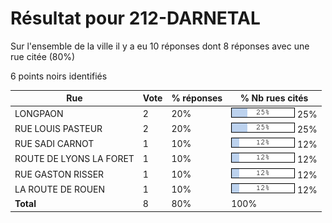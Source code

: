 # Résultat pour 212-DARNETAL

Sur l'ensemble de la ville il y a eu 10 réponses dont 8 réponses avec une rue citée (80%)

6 points noirs identifiés

| Rue | Vote | % réponses | % Nb rues cités|
|-----|------|------------|----------------|
| LONGPAON | 2 | 20% | <img src="../../img/bar_25.gif" />&nbsp;25%|
| RUE LOUIS PASTEUR | 2 | 20% | <img src="../../img/bar_25.gif" />&nbsp;25%|
| RUE SADI CARNOT | 1 | 10% | <img src="../../img/bar_12.gif" />&nbsp;12%|
| ROUTE DE LYONS LA FORET | 1 | 10% | <img src="../../img/bar_12.gif" />&nbsp;12%|
| RUE GASTON RISSER | 1 | 10% | <img src="../../img/bar_12.gif" />&nbsp;12%|
| LA ROUTE DE ROUEN | 1 | 10% | <img src="../../img/bar_12.gif" />&nbsp;12%|
| **Total** | 8 | 80% | 100%|
